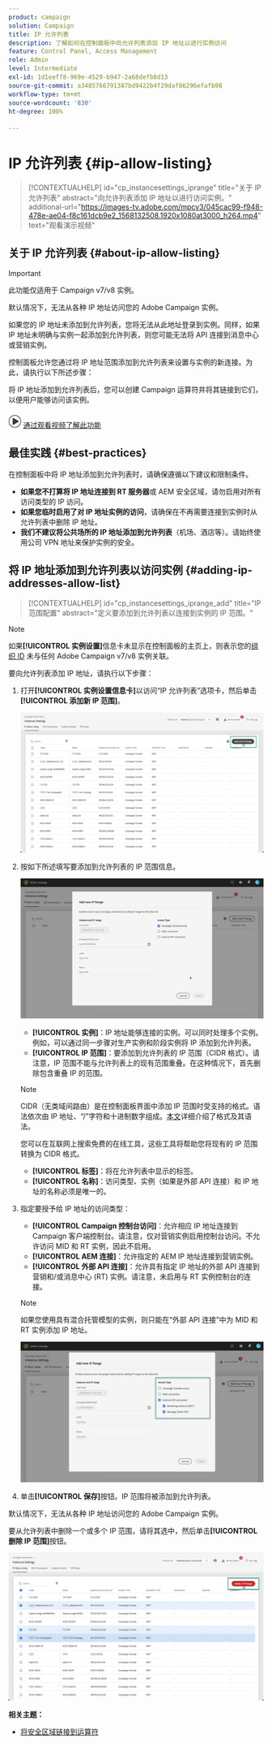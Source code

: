 ```yaml
---
product: campaign
solution: Campaign
title: IP 允许列表
description: 了解如何在控制面板中向允许列表添加 IP 地址以进行实例访问
feature: Control Panel, Access Management
role: Admin
level: Intermediate
exl-id: 1d1eeff8-969e-4529-b947-2a68defb8d13
source-git-commit: a3485766791387bd9422b4f29daf86296efafb98
workflow-type: tm+mt
source-wordcount: '830'
ht-degree: 100%

---
```


# IP 允许列表 {#ip-allow-listing}

>[!CONTEXTUALHELP]
>id="cp_instancesettings_iprange"
>title="关于 IP 允许列表"
>abstract="向允许列表添加 IP 地址以进行访问实例。"
>additional-url="https://images-tv.adobe.com/mpcv3/045cac99-f948-478e-ae04-f8c161dcb9e2_1568132508.1920x1080at3000_h264.mp4" text="观看演示视频"

## 关于 IP 允许列表 {#about-ip-allow-listing}

>[!IMPORTANT]
>
>此功能仅适用于 Campaign v7/v8 实例。

默认情况下，无法从各种 IP 地址访问您的 Adobe Campaign 实例。

如果您的 IP 地址未添加到允许列表，您将无法从此地址登录到实例。同样，如果 IP 地址未明确与实例一起添加到允许列表，则您可能无法将 API 连接到消息中心或营销实例。

控制面板允许您通过将 IP 地址范围添加到允许列表来设置与实例的新连接。为此，请执行以下所述步骤：

将 IP 地址添加到允许列表后，您可以创建 Campaign 运算符并将其链接到它们，以便用户能够访问该实例。

![](assets/do-not-localize/how-to-video.png) [通过观看视频了解此功能](https://experienceleague.adobe.com/docs/campaign-classic-learn/control-panel/instance-settings/ip-allow-listing.html?lang=zh-Hans#instance-settings)

## 最佳实践 {#best-practices}

在控制面板中将 IP 地址添加到允许列表时，请确保遵循以下建议和限制条件。

* **如果您不打算将 IP 地址连接到 RT 服务器**&#x200B;或 AEM 安全区域，请勿启用对所有访问类型的 IP 访问。
* **如果您临时启用了对 IP 地址实例的访问**，请确保在不再需要连接到实例时从允许列表中删除 IP 地址。
* **我们不建议将公共场所的 IP 地址添加到允许列表**（机场、酒店等）。请始终使用公司 VPN 地址来保护实例的安全。

## 将 IP 地址添加到允许列表以访问实例 {#adding-ip-addresses-allow-list}

>[!CONTEXTUALHELP]
>id="cp_instancesettings_iprange_add"
>title="IP 范围配置"
>abstract="定义要添加到允许列表以连接到实例的 IP 范围。"

>[!NOTE]
>
>如果&#x200B;**[!UICONTROL 实例设置]**&#x200B;信息卡未显示在控制面板的主页上，则表示您的[组织 ID](https://experienceleague.adobe.com/docs/core-services/interface/administration/organizations.html?lang=zh-Hans) 未与任何 Adobe Campaign v7/v8 实例关联。

要向允许列表添加 IP 地址，请执行以下步骤：

1. 打开&#x200B;**[!UICONTROL 实例设置信息卡]**&#x200B;以访问“IP 允许列表”选项卡，然后单击&#x200B;**[!UICONTROL 添加新 IP 范围]**。



   ![](assets/ip_whitelist_list1.png)

1. 按如下所述填写要添加到允许列表的 IP 范围信息。

   ![](assets/ip_whitelist_add1.png)

   * **[!UICONTROL 实例]**：IP 地址能够连接的实例。可以同时处理多个实例。例如，可以通过同一步骤对生产实例和阶段实例将 IP 添加到允许列表。
   * **[!UICONTROL IP 范围]**：要添加到允许列表的 IP 范围（CIDR 格式）。请注意，IP 范围不能与允许列表上的现有范围重叠。在这种情况下，首先删除包含重叠 IP 的范围。

   >[!NOTE]
   >
   >CIDR（无类域间路由）是在控制面板界面中添加 IP 范围时受支持的格式。语法依次由 IP 地址、“/”字符和十进制数字组成。[本文](https://whatismyipaddress.com/cidr)详细介绍了格式及其语法。
   >
   >您可以在互联网上搜索免费的在线工具，这些工具将帮助您将现有的 IP 范围转换为 CIDR 格式。

   * **[!UICONTROL 标签]**：将在允许列表中显示的标签。
   * **[!UICONTROL 名称]**：访问类型、实例（如果是外部 API 连接）和 IP 地址的名称必须是唯一的。

1. 指定要授予给 IP 地址的访问类型：

   * **[!UICONTROL Campaign 控制台访问]**：允许相应 IP 地址连接到 Campaign 客户端控制台。请注意，仅对营销实例启用控制台访问。不允许访问 MID 和 RT 实例，因此不启用。
   * **[!UICONTROL AEM 连接]**：允许指定的 AEM IP 地址连接到营销实例。
   * **[!UICONTROL 外部 API 连接]**：允许具有指定 IP 地址的外部 API 连接到营销和/或消息中心 (RT) 实例。请注意，未启用与 RT 实例控制台的连接。

   >[!NOTE]
   >
   >如果您使用具有混合托管模型的实例，则只能在“外部 API 连接”中为 MID 和 RT 实例添加 IP 地址。

   ![](assets/ip_whitelist_acesstype.png)

1. 单击&#x200B;**[!UICONTROL 保存]**&#x200B;按钮。IP 范围将被添加到允许列表。

   <!--![](assets/ip_whitelist_added.png)-->

默认情况下，无法从各种 IP 地址访问您的 Adobe Campaign 实例。

要从允许列表中删除一个或多个 IP 范围，请将其选中，然后单击&#x200B;**[!UICONTROL 删除 IP 范围]**&#x200B;按钮。

![](assets/ip_whitelist_delete.png)

**相关主题：**

* [将安全区域链接到运算符](https://experienceleague.adobe.com/docs/campaign-classic/using/installing-campaign-classic/additional-configurations/security-zones.html?lang=zh-Hans#linking-a-security-zone-to-an-operator)
